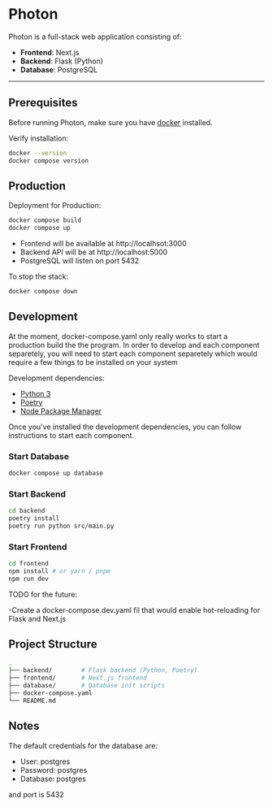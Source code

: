 # Photon

Photon is a full-stack web application consisting of:

- **Frontend**: Next.js
- **Backend**: Flask (Python)
- **Database**: PostgreSQL

---

## Prerequisites

Before running Photon, make sure you have [docker](https://docs.docker.com/engine/install/) installed.

Verify installation:

```bash
docker --version
docker compose version
```

## Production

Deployment for Production:

```bash
docker compose build
docker compose up
```

- Frontend will be available at http://localhsot:3000
- Backend API will be at http://localhost:5000
- PostgreSQL will listen on port 5432

To stop the stack:
```bash
docker compose down
```

## Development

At the moment, docker-compose.yaml only really works to start a production build the the program. In order to develop and each component separetely, you will need to start each component separetely which would require a few things to be installed on your system

Development dependencies:


- [Python 3](https://www.python.org/downloads/)
- [Poetry](https://python-poetry.org/docs/#installing-with-pipx)
- [Node Package Manager](https://docs.npmjs.com/downloading-and-installing-node-js-and-npm)

Once you've installed the development dependencies, you can follow instructions to start each component.

### Start Database

```bash
docker compose up database
```

### Start Backend

```bash
cd backend
poetry install
poetry run python src/main.py
```

### Start Frontend

```bash
cd frontend
npm install # or yarn / pnpm
npm run dev
```

TODO for the future:

-Create a docker-compose.dev.yaml fil that would enable hot-reloading for Flask and Next.js

## Project Structure

```bash
.
├── backend/        # Flask backend (Python, Poetry)
├── frontend/       # Next.js frontend
├── database/       # Database init scripts
├── docker-compose.yaml
└── README.md
```

## Notes

The default credentials for the database are:
- User: postgres
- Password: postgres
- Database: postgres

and port is 5432

